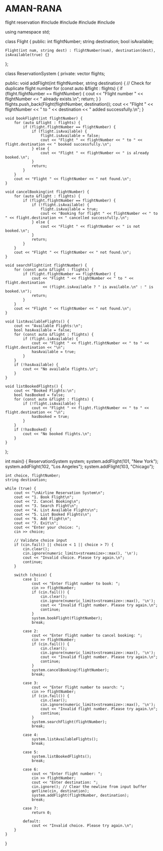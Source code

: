 # AMAN-RANA
flight reservation
#include <iostream>
#include <vector>
#include <string>
#include <limits>

using namespace std;

class Flight {
public:
    int flightNumber;
    string destination;
    bool isAvailable;

    Flight(int num, string dest) : flightNumber(num), destination(dest), isAvailable(true) {}
};

class ReservationSystem {
private:
    vector<Flight> flights;

public:
    void addFlight(int flightNumber, string destination) {
        // Check for duplicate flight number
        for (const auto &flight : flights) {
            if (flight.flightNumber == flightNumber) {
                cout << "Flight number " << flightNumber << " already exists.\n";
                return;
            }
        }
        flights.push_back(Flight(flightNumber, destination));
        cout << "Flight " << flightNumber << " to " << destination << " added successfully.\n";
    }

    void bookFlight(int flightNumber) {
        for (auto &flight : flights) {
            if (flight.flightNumber == flightNumber) {
                if (flight.isAvailable) {
                    flight.isAvailable = false;
                    cout << "Flight " << flightNumber << " to " << flight.destination << " booked successfully.\n";
                } else {
                    cout << "Flight " << flightNumber << " is already booked.\n";
                }
                return;
            }
        }
        cout << "Flight " << flightNumber << " not found.\n";
    }

    void cancelBooking(int flightNumber) {
        for (auto &flight : flights) {
            if (flight.flightNumber == flightNumber) {
                if (!flight.isAvailable) {
                    flight.isAvailable = true;
                    cout << "Booking for flight " << flightNumber << " to " << flight.destination << " cancelled successfully.\n";
                } else {
                    cout << "Flight " << flightNumber << " is not booked.\n";
                }
                return;
            }
        }
        cout << "Flight " << flightNumber << " not found.\n";
    }

    void searchFlight(int flightNumber) {
        for (const auto &flight : flights) {
            if (flight.flightNumber == flightNumber) {
                cout << "Flight " << flightNumber << " to " << flight.destination
                     << (flight.isAvailable ? " is available.\n" : " is booked.\n");
                return;
            }
        }
        cout << "Flight " << flightNumber << " not found.\n";
    }

    void listAvailableFlights() {
        cout << "Available Flights:\n";
        bool hasAvailable = false;
        for (const auto &flight : flights) {
            if (flight.isAvailable) {
                cout << "Flight " << flight.flightNumber << " to " << flight.destination << "\n";
                hasAvailable = true;
            }
        }
        if (!hasAvailable) {
            cout << "No available flights.\n";
        }
    }

    void listBookedFlights() {
        cout << "Booked Flights:\n";
        bool hasBooked = false;
        for (const auto &flight : flights) {
            if (!flight.isAvailable) {
                cout << "Flight " << flight.flightNumber << " to " << flight.destination << "\n";
                hasBooked = true;
            }
        }
        if (!hasBooked) {
            cout << "No booked flights.\n";
        }
    }
};

int main() {
    ReservationSystem system;
    system.addFlight(101, "New York");
    system.addFlight(102, "Los Angeles");
    system.addFlight(103, "Chicago");

    int choice, flightNumber;
    string destination;

    while (true) {
        cout << "\nAirline Reservation System\n";
        cout << "1. Book Flight\n";
        cout << "2. Cancel Booking\n";
        cout << "3. Search Flight\n";
        cout << "4. List Available Flights\n";
        cout << "5. List Booked Flights\n";
        cout << "6. Add Flight\n";
        cout << "7. Exit\n";
        cout << "Enter your choice: ";
        cin >> choice;

        // Validate choice input
        if (cin.fail() || choice < 1 || choice > 7) {
            cin.clear();
            cin.ignore(numeric_limits<streamsize>::max(), '\n');
            cout << "Invalid choice. Please try again.\n";
            continue;
        }

        switch (choice) {
            case 1:
                cout << "Enter flight number to book: ";
                cin >> flightNumber;
                if (cin.fail()) {
                    cin.clear();
                    cin.ignore(numeric_limits<streamsize>::max(), '\n');
                    cout << "Invalid flight number. Please try again.\n";
                    continue;
                }
                system.bookFlight(flightNumber);
                break;

            case 2:
                cout << "Enter flight number to cancel booking: ";
                cin >> flightNumber;
                if (cin.fail()) {
                    cin.clear();
                    cin.ignore(numeric_limits<streamsize>::max(), '\n');
                    cout << "Invalid flight number. Please try again.\n";
                    continue;
                }
                system.cancelBooking(flightNumber);
                break;

            case 3:
                cout << "Enter flight number to search: ";
                cin >> flightNumber;
                if (cin.fail()) {
                    cin.clear();
                    cin.ignore(numeric_limits<streamsize>::max(), '\n');
                    cout << "Invalid flight number. Please try again.\n";
                    continue;
                }
                system.searchFlight(flightNumber);
                break;

            case 4:
                system.listAvailableFlights();
                break;

            case 5:
                system.listBookedFlights();
                break;

            case 6:
                cout << "Enter flight number: ";
                cin >> flightNumber;
                cout << "Enter destination: ";
                cin.ignore(); // Clear the newline from input buffer
                getline(cin, destination);
                system.addFlight(flightNumber, destination);
                break;

            case 7:
                return 0;

            default:
                cout << "Invalid choice. Please try again.\n";
        }
    }
}
